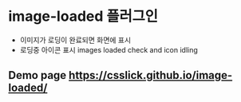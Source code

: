 # image-loaded 플러그인

- 이미지가 로딩이 완료되면 화면에 표시
- 로딩중 아이콘 표시
images loaded check and icon idling

## Demo page https://csslick.github.io/image-loaded/
